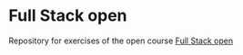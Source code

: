 # Full Stack open

Repository for exercises of the open course [Full Stack open](https://fullstackopen.com/en/)
